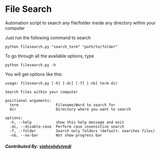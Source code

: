 # File Search

Automation script to search any file/folder inside any directory within your computer

Just run the following command to search
```
python filesearch.py "search_term" "path/to/folder"
```

To go through all the available options, type
```
python filesearch.py -h
```

You will get options like this:
```
usage: filesearch.py [-h] [-dc] [-f] [-nb] term dir      

Search files within your computer

positional arguments:
  term                 Filename/Word to search for       
  dir                  Directory where you want to search

options:
  -h, --help           show this help message and exit   
  -dc, --disable-case  Perform case insensitive search   
  -f, --folder         Search only folders (default: searches files)
  -nb, --no-bar        Not show progress bar
```

##### Contributed By: [visheshdvivedi](https://github.com/visheshdvivedi)
